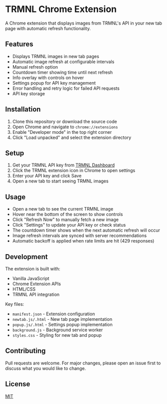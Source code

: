 # TRMNL Chrome Extension

A Chrome extension that displays images from TRMNL's API in your new tab page with automatic refresh functionality.

## Features

- Displays TRMNL images in new tab pages
- Automatic image refresh at configurable intervals
- Manual refresh option
- Countdown timer showing time until next refresh
- Info overlay with controls on hover
- Settings popup for API key management
- Error handling and retry logic for failed API requests
- API key storage

## Installation

1. Clone this repository or download the source code
2. Open Chrome and navigate to `chrome://extensions`
3. Enable "Developer mode" in the top right corner
4. Click "Load unpacked" and select the extension directory

## Setup

1. Get your TRMNL API key from [TRMNL Dashboard](https://usetrmnl.com/dashboard)
2. Click the TRMNL extension icon in Chrome to open settings
3. Enter your API key and click Save
4. Open a new tab to start seeing TRMNL images

## Usage

- Open a new tab to see the current TRMNL image
- Hover near the bottom of the screen to show controls
- Click "Refresh Now" to manually fetch a new image
- Click "Settings" to update your API key or check status
- The countdown timer shows when the next automatic refresh will occur
- Image refresh intervals are synced with server recommendations
- Automatic backoff is applied when rate limits are hit (429 responses)

## Development

The extension is built with:

- Vanilla JavaScript
- Chrome Extension APIs
- HTML/CSS
- TRMNL API integration

Key files:
- `manifest.json` - Extension configuration
- `newtab.js/.html` - New tab page implementation
- `popup.js/.html` - Settings popup implementation
- `background.js` - Background service worker
- `styles.css` - Styling for new tab and popup

## Contributing

Pull requests are welcome. For major changes, please open an issue first to discuss what you would like to change.

## License

[MIT](https://choosealicense.com/licenses/mit/)
